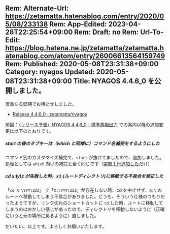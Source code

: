 Rem: Alternate-Url: https://zetamatta.hatenablog.com/entry/2020/05/08/233138
Rem: App-Edited: 2023-04-28T22:25:54+09:00
Rem: Draft: no
Rem: Url-To-Edit: https://blog.hatena.ne.jp/zetamatta/zetamatta.hatenablog.com/atom/entry/26006613564159749
Rem: Published: 2020-05-08T23:31:38+09:00
Category: nyagos
Updated: 2020-05-08T23:31:38+09:00
Title: NYAGOS 4.4.6_0 を公開しました。
---
度重なる延期でお待たせしました。

* [Release 4.4.6_0 · zetamatta/nyagos](https://github.com/zetamatta/nyagos/releases/tag/4.4.6_0)

前回：[（リリース予告）NYAGOS 4.4.6_0 - 標準愚痴出力](https://zetamatta.hatenablog.com/entry/2020/05/04/115536)
での案内以降の追加変更は以下のとおりです。

##### start の後のタブキーは（which と同様に）コマンド名補完をするようにした

コマンド別のカスタマイズ補完で、`start` が抜けてましたので、追加しました。処理としては `which` 向けの補完と全く同じです（[実際１行追加した](https://github.com/zetamatta/nyagos/commit/1399489315640950c379ee6d7a4f54a4652bedb4)だけ）


##### cd x:\y\z が失敗した時、x:\ (ルートディレクトリ)に移動する不具合を修正した

「`cd X:\YYY\ZZZ`」 で「`X:\YYY\ZZZ`」が存在しない時、cd を中止せず、`X:\` のルートへ移動してしまう不具合がありました。どうも、そういう仕様のつもりだったようですが、リンク切れのショートカットに `cd` した時、ルートに移動してしまうのはおかしい感じがあったので、ディレクトリを移動しないように（正確にいうと元の場所に戻るように）直しました。

だいたい、以上です。よろしくお願いいたします。